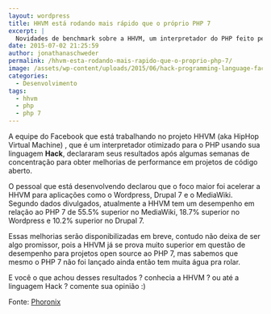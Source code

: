 ```yaml
---
layout: wordpress
title: HHVM está rodando mais rápido que o próprio PHP 7
excerpt: |
  Novidades de benchmark sobre a HHVM, um interpretador do PHP feito pela equipe Facebook mostram resultados promissores.
date: 2015-07-02 21:25:59
author: jonathanaschweder
permalink: /hhvm-esta-rodando-mais-rapido-que-o-proprio-php-7/
image: /assets/wp-content/uploads/2015/06/hack-programming-language-facebook-code1.png
categories:
  - Desenvolvimento
tags:
  - hhvm
  - php
  - php 7
---
```


<span id="spelling-correction" class="gt-spell-correct-message">A</span> <span class="hps">equipe do Facebook</span> <span class="hps">que está trabalhando no projeto</span> <span class="hps">HHVM (aka HipHop Virtual Machine) ,</span> que é um interpretador <span class="hps">otimizado</span> para o <span class="hps">PHP</span> <span class="hps">usando sua linguagem <strong>Hack</strong>, declararam seus resultados após algumas semanas de concentração para obter melhorias de performance em projetos de código aberto.</span>

<!--more-->

O pessoal que está desenvolvendo declarou que o foco maior foi acelerar a HHVM para aplicações como o Wordpress, Drupal 7 e o MediaWiki. Segundo dados divulgados, atualmente a HHVM tem um desempenho em relação ao PHP 7 de 55.5% superior no MediaWiki, 18.7% superior no Wordpress e 10.2% superior no Drupal 7.

Essas melhorias serão disponibilizadas em breve, contudo não deixa de ser algo promissor, pois a HHVM já se prova muito superior em questão de desempenho para projetos open source ao PHP 7, mas sabemos que mesmo o PHP 7 não foi lançado ainda então tem muita água pra rolar.

E você o que achou desses resultados ? conhecia a HHVM ? ou até a linguagem Hack ? comente sua opinião :)

Fonte: <a href="https://www.phoronix.com/scan.php?page=news_item&amp;px=HHVM-Lockdown-Perf-PHP7" target="_blank">Phoronix</a>

&nbsp;